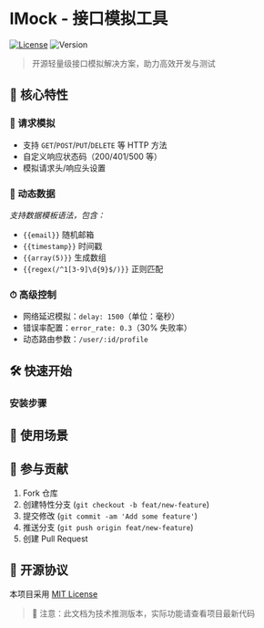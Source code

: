 # IMock - 接口模拟工具

[![License](https://img.shields.io/badge/license-MIT-blue.svg)](LICENSE)
![Version](https://img.shields.io/badge/version-1.0.0-green)

> 开源轻量级接口模拟解决方案，助力高效开发与测试

## 🌟 核心特性

### 🚀 请求模拟

- 支持 `GET`/`POST`/`PUT`/`DELETE` 等 HTTP 方法
- 自定义响应状态码（200/401/500 等）
- 模拟请求头/响应头设置

### 🎲 动态数据

_支持数据模板语法，包含：_

- `{{email}}` 随机邮箱
- `{{timestamp}}` 时间戳
- `{{array(5)}}` 生成数组
- `{{regex(/^1[3-9]\d{9}$/)}}` 正则匹配

### ⏱ 高级控制

- 网络延迟模拟：`delay: 1500`（单位：毫秒）
- 错误率配置：`error_rate: 0.3`（30% 失败率）
- 动态路由参数：`/user/:id/profile`

## 🛠 快速开始

### 安装步骤

## 🧰 使用场景

## 🤝 参与贡献

1. Fork 仓库
2. 创建特性分支 (`git checkout -b feat/new-feature`)
3. 提交修改 (`git commit -am 'Add some feature'`)
4. 推送分支 (`git push origin feat/new-feature`)
5. 创建 Pull Request

## 📄 开源协议

本项目采用 [MIT License](LICENSE)

> 📌 注意：此文档为技术推测版本，实际功能请查看项目最新代码
